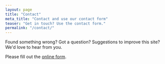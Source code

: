 ```yaml
---
layout: page
title: "Contact"
meta_title: "Contact and use our contact form"
teaser: "Get in touch? Use the contact form."
permalink: "/contact/"
---
```

Found something wrong? Got a question? Suggestions to improve this site? We'd love to hear from you.

<div id="wufoo-z1rqfwx0qd85f2"> Please fill out the <a href="https://thekoracafe.wufoo.com/forms/z1rqfwx0qd85f2">online form</a>. </div> 
<script type="text/javascript"> var z1rqfwx0qd85f2; (function(d, t) { var s = d.createElement(t), options = { 'userName':'thekoracafe', 'formHash':'z1rqfwx0qd85f2', 'autoResize':true, 'height':'434', 'async':true, 'host':'wufoo.com', 'header':'show', 'ssl':true }; s.src = ('https:' == d.location.protocol ?'https://':'http://') + 'secure.wufoo.com/scripts/embed/form.js'; s.onload = s.onreadystatechange = function() { var rs = this.readyState; if (rs) if (rs != 'complete') if (rs != 'loaded') return; try { z1rqfwx0qd85f2 = new WufooForm(); z1rqfwx0qd85f2.initialize(options); z1rqfwx0qd85f2.display(); } catch (e) { } }; var scr = d.getElementsByTagName(t)[0], par = scr.parentNode; par.insertBefore(s, scr); })(document, 'script'); </script>
